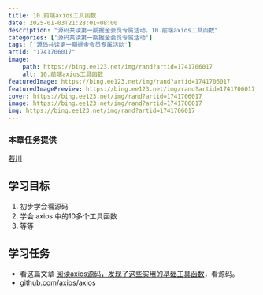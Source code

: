 ```yaml
---
title: 10.前端axios工具函数
date: 2025-01-03T21:28:01+08:00
description: "源码共读第一期掘金会员专属活动，10.前端axios工具函数"
categories: ['源码共读第一期掘金会员专属活动']
tags: ['源码共读第一期掘金会员专属活动']
artid: "1741706017"
image:
    path: https://bing.ee123.net/img/rand?artid=1741706017
    alt: 10.前端axios工具函数
featuredImage: https://bing.ee123.net/img/rand?artid=1741706017
featuredImagePreview: https://bing.ee123.net/img/rand?artid=1741706017
cover: https://bing.ee123.net/img/rand?artid=1741706017
image: https://bing.ee123.net/img/rand?artid=1741706017
img: https://bing.ee123.net/img/rand?artid=1741706017
---
```


### 本章任务提供
[若川](https://juejin.cn/user/1415826704971918)

## 学习目标

1.  初步学会看源码
1.  学会 axios 中的10多个工具函数
1.  等等

## 学习任务

-   看这篇文章 [阅读axios源码，发现了这些实用的基础工具函数](https://juejin.cn/post/7042610679815241758 "https://juejin.cn/post/7042610679815241758")，看源码。
-   [github.com/axios/axios](https://link.juejin.cn/?target=https%3A%2F%2Fgithub.com%2Faxios%2Faxios "https://github.com/axios/axios")

